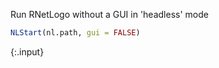 ---
---

Run RNetLogo without a GUI in 'headless' mode


~~~r
NLStart(nl.path, gui = FALSE)  
~~~
{:.input}

